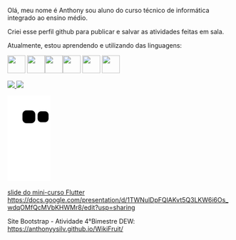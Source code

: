 Olá, meu nome é Anthony sou aluno do curso técnico de informática integrado ao ensino médio.

Criei esse perfil github para publicar e salvar as atividades feitas em sala.

Atualmente, estou aprendendo e utilizando das linguagens:

<img src="https://play-lh.googleusercontent.com/85WnuKkqDY4gf6tndeL4_Ng5vgRk7PTfmpI4vHMIosyq6XQ7ZGDXNtYG2s0b09kJMw" width="40" height="40"/> <img src="https://play-lh.googleusercontent.com/RTAZb9E639F4JBcuBRTPEk9_92I-kaKgBMw4LFxTGhdCQeqWukXh74rTngbQpBVGxqo" width="40" height="40"/><img src="https://cdn-icons-png.flaticon.com/512/919/919830.png" width="40" height="40"/><img src="https://cdn-icons-png.flaticon.com/512/5968/5968350.png" width="40" height="40"/> <img src="https://getbootstrap.com.br/docs/4.1/assets/img/bootstrap-stack.png" width="40" height="40"/> <img src="https://encrypted-tbn0.gstatic.com/images?q=tbn:ANd9GcSCFmj9qg68AFAx8H7Xo5x20h4Ozi3ug1gXUdKqKnSBUfMdXuOKxMCpV4nsVecAwPNjwPs&usqp=CAU" width="40" height="40"/>
<div>
<a href="https://github.com/Anthonyysilv">
<img height="180em" src="https://github-readme-stats.vercel.app/api/top-langs/?username=Anthonyysilv&layout=compact&langs_count=7&theme=dracula"/>
<img height="180em" src="https://github-readme-stats.vercel.app/api?username=Anthonyysilv&show_icons=true&theme=dracula&include_all_commits=true&count_private=true"/>
</div>
 
![Snake animation](https://github.com/Anthonyysilv/Anthonyysilv/blob/output/github-contribution-grid-snake.svg)

 slide do mini-curso Flutter
https://docs.google.com/presentation/d/1TWNulDpFQlAKvt5Q3LKW6i6Os_wdqOMfQcMVbKHWMr8/edit?usp=sharing

Site Bootstrap - Atividade 4°Bimestre DEW: https://anthonyysilv.github.io/WikiFruit/

